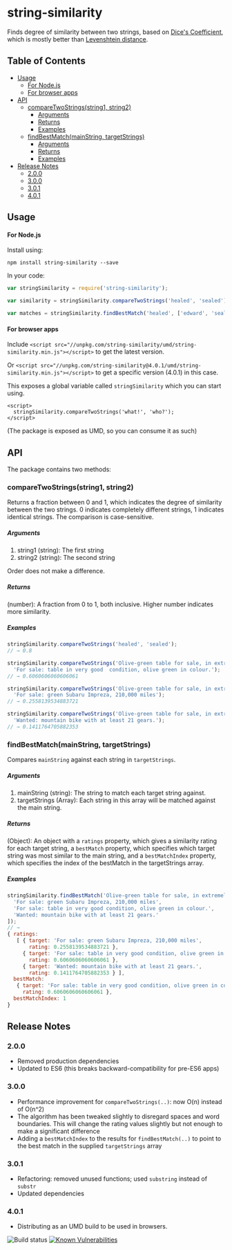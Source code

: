 string-similarity
=================

Finds degree of similarity between two strings, based on [Dice's Coefficient](http://en.wikipedia.org/wiki/S%C3%B8rensen%E2%80%93Dice_coefficient), which is mostly better than [Levenshtein distance](http://en.wikipedia.org/wiki/Levenshtein_distance).

## Table of Contents

* [Usage](#usage)
  + [For Node.js](#for-nodejs)
  + [For browser apps](#for-browser-apps)
* [API](#api)
  + [compareTwoStrings(string1, string2)](#comparetwostringsstring1-string2)
      * [Arguments](#arguments)
      * [Returns](#returns)
      * [Examples](#examples)
  + [findBestMatch(mainString, targetStrings)](#findbestmatchmainstring-targetstrings)
      * [Arguments](#arguments-1)
      * [Returns](#returns-1)
      * [Examples](#examples-1)
* [Release Notes](#release-notes)
  + [2.0.0](#200)
  + [3.0.0](#300)
  + [3.0.1](#301)
  + [4.0.1](#401)


## Usage

#### For Node.js

Install using:

```shell
npm install string-similarity --save
```

In your code:

```javascript
var stringSimilarity = require('string-similarity');

var similarity = stringSimilarity.compareTwoStrings('healed', 'sealed'); 

var matches = stringSimilarity.findBestMatch('healed', ['edward', 'sealed', 'theatre']);
```

#### For browser apps

Include `<script src="//unpkg.com/string-similarity/umd/string-similarity.min.js"></script>` to get the latest version.

Or `<script src="//unpkg.com/string-similarity@4.0.1/umd/string-similarity.min.js"></script>` to get a specific version (4.0.1) in this case.

This exposes a global variable called `stringSimilarity` which you can start using.

```
<script>
  stringSimilarity.compareTwoStrings('what!', 'who?');
</script>
```

(The package is exposed as UMD, so you can consume it as such)

## API

The package contains two methods:

### compareTwoStrings(string1, string2)

Returns a fraction between 0 and 1, which indicates the degree of similarity between the two strings. 0 indicates completely different strings, 1 indicates identical strings. The comparison is case-sensitive.

##### Arguments
  
1. string1 (string): The first string
2. string2 (string): The second string
  
Order does not make a difference.
  
##### Returns
  
(number): A fraction from 0 to 1, both inclusive. Higher number indicates more similarity.

##### Examples
  
```javascript
stringSimilarity.compareTwoStrings('healed', 'sealed');
// → 0.8

stringSimilarity.compareTwoStrings('Olive-green table for sale, in extremely good condition.', 
  'For sale: table in very good  condition, olive green in colour.');
// → 0.6060606060606061

stringSimilarity.compareTwoStrings('Olive-green table for sale, in extremely good condition.', 
  'For sale: green Subaru Impreza, 210,000 miles');
// → 0.2558139534883721

stringSimilarity.compareTwoStrings('Olive-green table for sale, in extremely good condition.', 
  'Wanted: mountain bike with at least 21 gears.');
// → 0.1411764705882353
```

### findBestMatch(mainString, targetStrings)

Compares `mainString` against each string in `targetStrings`.

##### Arguments

1. mainString (string): The string to match each target string against.
2. targetStrings (Array): Each string in this array will be matched against the main string.

##### Returns
(Object): An object with a `ratings` property, which gives a similarity rating for each target string, a `bestMatch` property, which specifies which target string was most similar to the main string, and a `bestMatchIndex` property, which specifies the index of the bestMatch in the targetStrings array.

##### Examples
```javascript
stringSimilarity.findBestMatch('Olive-green table for sale, in extremely good condition.', [
  'For sale: green Subaru Impreza, 210,000 miles', 
  'For sale: table in very good condition, olive green in colour.', 
  'Wanted: mountain bike with at least 21 gears.'
]);
// → 
{ ratings:
   [ { target: 'For sale: green Subaru Impreza, 210,000 miles',
       rating: 0.2558139534883721 },
     { target: 'For sale: table in very good condition, olive green in colour.',
       rating: 0.6060606060606061 },
     { target: 'Wanted: mountain bike with at least 21 gears.',
       rating: 0.1411764705882353 } ],
  bestMatch:
   { target: 'For sale: table in very good condition, olive green in colour.',
     rating: 0.6060606060606061 },
  bestMatchIndex: 1 
}
```

## Release Notes

### 2.0.0
* Removed production dependencies
* Updated to ES6 (this breaks backward-compatibility for pre-ES6 apps)

### 3.0.0
* Performance improvement for `compareTwoStrings(..)`: now O(n) instead of O(n^2)
* The algorithm has been tweaked slightly to disregard spaces and word boundaries. This will change the rating values slightly but not enough to make a significant difference
* Adding a `bestMatchIndex` to the results for `findBestMatch(..)` to point to the best match in the supplied `targetStrings` array

### 3.0.1
* Refactoring: removed unused functions; used `substring` instead of `substr`
* Updated dependencies

### 4.0.1
* Distributing as an UMD build to be used in browsers.

![Build status](https://codeship.com/projects/2aa453d0-0959-0134-8a76-4abcb29fe9b4/status?branch=master)
[![Known Vulnerabilities](https://snyk.io/test/github/aceakash/string-similarity/badge.svg)](https://snyk.io/test/github/aceakash/string-similarity)
